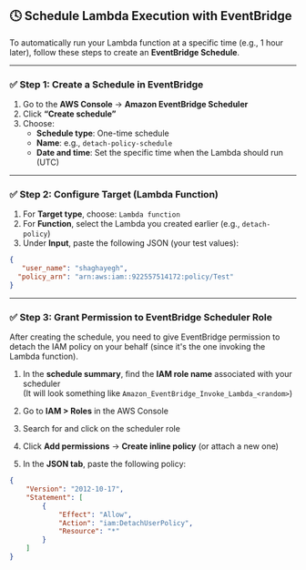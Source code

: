 ## 🕓 Schedule Lambda Execution with EventBridge

To automatically run your Lambda function at a specific time (e.g., 1 hour later), follow these steps to create an **EventBridge Schedule**.

---

### ✅ Step 1: Create a Schedule in EventBridge

1. Go to the **AWS Console** → **Amazon EventBridge Scheduler**
2. Click **“Create schedule”**
3. Choose:
   - **Schedule type**: One-time schedule
   - **Name**: e.g., `detach-policy-schedule`
   - **Date and time**: Set the specific time when the Lambda should run (UTC)

---

### ✅ Step 2: Configure Target (Lambda Function)

1. For **Target type**, choose: `Lambda function`
2. For **Function**, select the Lambda you created earlier (e.g., `detach-policy`)
3. Under **Input**, paste the following JSON (your test values):
```json
{
   "user_name": "shaghayegh",
  "policy_arn": "arn:aws:iam::922557514172:policy/Test"
}
```
---

### ✅ Step 3: Grant Permission to EventBridge Scheduler Role

After creating the schedule, you need to give EventBridge permission to detach the IAM policy on your behalf (since it's the one invoking the Lambda function).

1. In the **schedule summary**, find the **IAM role name** associated with your scheduler  
   (It will look something like `Amazon_EventBridge_Invoke_Lambda_<random>`)

2. Go to **IAM > Roles** in the AWS Console

3. Search for and click on the scheduler role

4. Click **Add permissions** → **Create inline policy** (or attach a new one)

5. In the **JSON tab**, paste the following policy:

```json
{
    "Version": "2012-10-17",
    "Statement": [
        {
            "Effect": "Allow",
            "Action": "iam:DetachUserPolicy",
            "Resource": "*"
        }
    ]
}

